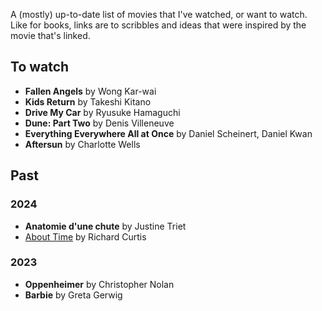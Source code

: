 A (mostly) up-to-date list of movies that I've watched, or want to watch. Like for books, links are to scribbles and ideas that were inspired by the movie that's linked. 
## To watch
- **Fallen Angels** by Wong Kar-wai
- **Kids Return** by Takeshi Kitano
- **Drive My Car** by Ryusuke Hamaguchi
- **Dune: Part Two** by Denis Villeneuve
- **Everything Everywhere All at Once** by Daniel Scheinert, Daniel Kwan
- **Aftersun** by Charlotte Wells 
## Past
### 2024
- **Anatomie d'une chute** by Justine Triet
- [About Time](abouttime.md) by Richard Curtis
### 2023
- **Oppenheimer** by Christopher Nolan
- **Barbie** by Greta Gerwig
